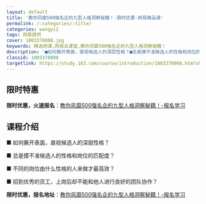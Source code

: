 ```yaml
---
layout: default
title: '教你风靡500强名企的九型人格洞察秘籍！-限时优惠-网易精品课'
permalink: /:categories/:title/
categories: wangyi2
tags: 网易提供
cover: 1003378008.jpg
keywords: 精选网课,网易云课堂,教你风靡500强名企的九型人格洞察秘籍！
description: '■如何撕开表面，直视候选人的深层性格？■总是摸不准候选人的性格和岗位的匹配度？■不同的岗位由什么性格的人来做才最高效？■'
classid: 1003378008
targetlink: https://study.163.com/course/introduction/1003378008.htm?share=1&shareId=1025206652&utm_campaign=share&utm_medium=iphoneShare&utm_source=&utm_u=1025206652
---
```


## 限时特惠

**限时优惠，火速报名**：[教你风靡500强名企的九型人格洞察秘籍！-报名学习](https://study.163.com/course/introduction/1003378008.htm?share=1&shareId=1025206652&utm_campaign=share&utm_medium=iphoneShare&utm_source=&utm_u=1025206652)

## 课程介绍

■ 如何撕开表面，直视候选人的深层性格？

■ 总是摸不准候选人的性格和岗位的匹配度？

■ 不同的岗位由什么性格的人来做才最高效？

■ 招到优秀的员工，上岗后却不能和他人进行良好的团队协作？

**限时优惠，报名地址**：[教你风靡500强名企的九型人格洞察秘籍！-报名学习](https://study.163.com/course/introduction/1003378008.htm?share=1&shareId=1025206652&utm_campaign=share&utm_medium=iphoneShare&utm_source=&utm_u=1025206652)

